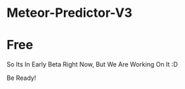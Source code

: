 # Meteor-Predictor-V3
# Free

So Its In Early Beta Right Now, 
But We Are Working On It :D

Be Ready!
